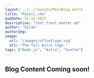```yaml
---
layout: ../../layouts/MainBlog.astro
title: "Pyxyll.com"
pubDate: 31-12-2023
description: "test front matter md"
author: "Dylan"
authorImg:
image:
  url: "/images/offsetlogo.svg"
  alt: "The full Astro logo."
tags: ["Node.js", "Astro", "Svelte"]
---
```


## Blog Content Coming soon!
